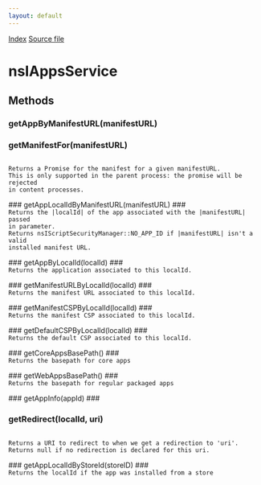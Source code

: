 ```yaml
---
layout: default
---
```

<div id='links'><a href="../index.html">Index</a>
<a href="http://dxr.mozilla.org/mozilla-central/source/dom/interfaces/apps/nsIAppsService.idl">Source file</a>
</div>

# nsIAppsService #

## Methods ##

### getAppByManifestURL(manifestURL) ###

### getManifestFor(manifestURL) ###
<code>  
Returns a Promise for the manifest for a given manifestURL.  
This is only supported in the parent process: the promise will be rejected  
in content processes.  
  
</code>
### getAppLocalIdByManifestURL(manifestURL) ###
<code>  
Returns the |localId| of the app associated with the |manifestURL| passed  
in parameter.  
Returns nsIScriptSecurityManager::NO_APP_ID if |manifestURL| isn't a valid  
installed manifest URL.  
  
</code>
### getAppByLocalId(localId) ###
<code>  
Returns the application associated to this localId.  
  
</code>
### getManifestURLByLocalId(localId) ###
<code>  
Returns the manifest URL associated to this localId.  
  
</code>
### getManifestCSPByLocalId(localId) ###
<code>  
Returns the manifest CSP associated to this localId.  
  
</code>
### getDefaultCSPByLocalId(localId) ###
<code>  
Returns the default CSP associated to this localId.  
  
</code>
### getCoreAppsBasePath() ###
<code>  
Returns the basepath for core apps  
  
</code>
### getWebAppsBasePath() ###
<code>  
Returns the basepath for regular packaged apps  
  
</code>
### getAppInfo(appId) ###

### getRedirect(localId, uri) ###
<code>  
Returns a URI to redirect to when we get a redirection to 'uri'.  
Returns null if no redirection is declared for this uri.  
  
</code>
### getAppLocalIdByStoreId(storeID) ###
<code>  
Returns the localId if the app was installed from a store  
  
</code>